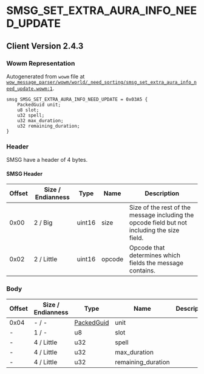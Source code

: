 # SMSG_SET_EXTRA_AURA_INFO_NEED_UPDATE

## Client Version 2.4.3

### Wowm Representation

Autogenerated from `wowm` file at [`wow_message_parser/wowm/world/_need_sorting/smsg_set_extra_aura_info_need_update.wowm:1`](https://github.com/gtker/wow_messages/tree/main/wow_message_parser/wowm/world/_need_sorting/smsg_set_extra_aura_info_need_update.wowm#L1).
```rust,ignore
smsg SMSG_SET_EXTRA_AURA_INFO_NEED_UPDATE = 0x03A5 {
    PackedGuid unit;
    u8 slot;
    u32 spell;
    u32 max_duration;
    u32 remaining_duration;
}
```
### Header

SMSG have a header of 4 bytes.

#### SMSG Header

| Offset | Size / Endianness | Type   | Name   | Description |
| ------ | ----------------- | ------ | ------ | ----------- |
| 0x00   | 2 / Big           | uint16 | size   | Size of the rest of the message including the opcode field but not including the size field.|
| 0x02   | 2 / Little        | uint16 | opcode | Opcode that determines which fields the message contains.|

### Body

| Offset | Size / Endianness | Type | Name | Description | Comment |
| ------ | ----------------- | ---- | ---- | ----------- | ------- |
| 0x04 | - / - | [PackedGuid](../spec/packed-guid.md) | unit |  |  |
| - | 1 / - | u8 | slot |  |  |
| - | 4 / Little | u32 | spell |  |  |
| - | 4 / Little | u32 | max_duration |  |  |
| - | 4 / Little | u32 | remaining_duration |  |  |

